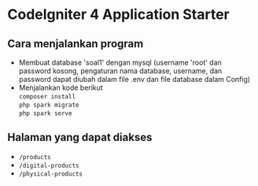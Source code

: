 # CodeIgniter 4 Application Starter

## Cara menjalankan program
- Membuat database 'soal1' dengan mysql (username 'root' dan password kosong, pengaturan nama database, username, dan password dapat diubah dalam file .env dan file database dalam Config)
- Menjalankan kode berikut <br>
```composer install``` <br>
```php spark migrate``` <br>
```php spark serve```

## Halaman yang dapat diakses
- ```/products```
- ```/digital-products```
- ```/physical-products```
